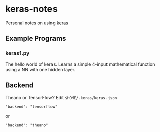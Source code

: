 # keras-notes
Personal notes on using [keras](https://keras.io)

## Example Programs

### keras1.py

The hello world of keras.  Learns a simple 4-input mathematical function using a NN with one hidden layer.

## Backend

Theano or TensorFlow?  Edit `$HOME/.keras/keras.json`

```
"backend": "tensorflow"
```
or 
```
"backend": "theano"
```


